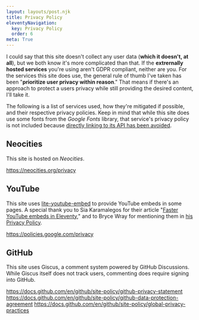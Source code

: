 ```yaml
---
layout: layouts/post.njk
title: Privacy Policy
eleventyNavigation:
  key: Privacy Policy
  order: 6
meta: True
---
```


I could say that this site doesn't collect any user data (**which it doesn't, at all**), but we both know it's more complicated than that. If the **extrernally hosted services** you're using aren't GDPR compliant, neither are you. For the services this site does use, the general rule of thumb I've taken has been "**prioritize user privacy within reason**." That means if there's an approach to protect a users privacy while still providing the desired content, I'll take it.

The following is a list of services used, how they're mitigated if possible, and their respective privacy policies. Keep in mind that while this site does use some fonts from the _Google Fonts_ library, that service's privacy policy is not included because [directly linking to its API has been avoided](https://google-webfonts-helper.herokuapp.com/fonts).

## Neocities

This site is hosted on _Neocities_.

https://neocities.org/privacy

## YouTube

This site uses [lite-youtube-embed](https://github.com/paulirish/lite-youtube-embed) to provide YouTube embeds in some pages. A special thank you to Sia Karamalegos for their article "[Faster YouTube embeds in Eleventy](https://sia.codes/posts/lite-youtube-embed-eleventy/)," and to Bryce Wray for mentioning them in [his Privacy Policy](https://www.brycewray.com/privacy/).

https://policies.google.com/privacy

## GitHub

This site uses Giscus, a comment system powered by GitHub Discussions. While Giscus itself does not track users, commenting does require signing into GitHub.

https://docs.github.com/en/github/site-policy/github-privacy-statement
https://docs.github.com/en/github/site-policy/github-data-protection-agreement
https://docs.github.com/en/github/site-policy/global-privacy-practices
